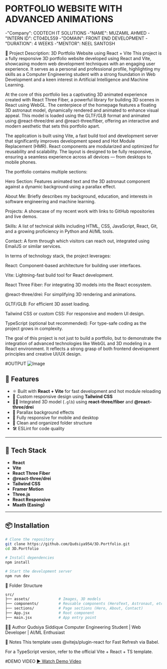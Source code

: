 # PORTFOLIO WEBSITE WITH ADVANCED ANIMATIONS
-"Company": CODTECH IT SOLUTIONS
-"NAME": MUZAMIL AHMED
-"INTERN ID": CT04DL559
-"DOMAIN": FRONT END DEVELOPMENT
-"DURATION": 4 WEEKS
-"MENTOR": NEEL SANTOSH


🎯 Project Description: 3D Portfolio Website using React + Vite
This project is a fully responsive 3D portfolio website developed using React and Vite, showcasing modern web development techniques with an engaging user experience. It serves as a personal and professional profile, highlighting my skills as a Computer Engineering student with a strong foundation in Web Development and a keen interest in Artificial Intelligence and Machine Learning.

At the core of this portfolio lies a captivating 3D animated experience created with React Three Fiber, a powerful library for building 3D scenes in React using WebGL. The centerpiece of the homepage features a floating 3D astronaut model, dynamically rendered and animated to enhance visual appeal. This model is loaded using the GLTF/GLB format and animated using @react-three/drei and @react-three/fiber, offering an interactive and modern aesthetic that sets this portfolio apart.

The application is built using Vite, a fast build tool and development server that significantly improves development speed and Hot Module Replacement (HMR). React components are modularized and optimized for reusability and scalability. The layout is designed to be fully responsive, ensuring a seamless experience across all devices — from desktops to mobile phones.

The portfolio contains multiple sections:

Hero Section: Features animated text and the 3D astronaut component against a dynamic background using a parallax effect.

About Me: Briefly describes my background, education, and interests in software engineering and machine learning.

Projects: A showcase of my recent work with links to GitHub repositories and live demos.

Skills: A list of technical skills including HTML, CSS, JavaScript, React, Git, and a growing proficiency in Python and AI/ML tools.

Contact: A form through which visitors can reach out, integrated using EmailJS or similar services.

In terms of technology stack, the project leverages:

React: Component-based architecture for building user interfaces.

Vite: Lightning-fast build tool for React development.

React Three Fiber: For integrating 3D models into the React ecosystem.

@react-three/drei: For simplifying 3D rendering and animations.

GLTF/GLB: For efficient 3D asset loading.

Tailwind CSS or custom CSS: For responsive and modern UI design.

TypeScript (optional but recommended): For type-safe coding as the project grows in complexity.

The goal of this project is not just to build a portfolio, but to demonstrate the integration of advanced technologies like WebGL and 3D modeling in a React environment. It reflects a strong grasp of both frontend development principles and creative UI/UX design.


#OUTPUT
![Image](https://github.com/user-attachments/assets/8a10d10c-9f70-48f7-9360-789845dfc200)



## 📁 Features

- ⚛️ Built with **React + Vite** for fast development and hot module reloading
- 🎨 Custom responsive design using **Tailwind CSS**
- 🧑‍🚀 Integrated 3D model (`.glb`) using **react-three/fiber** and **@react-three/drei**
- 🌙 Parallax background effects
- 📱 Fully responsive for mobile and desktop
- 🧹 Clean and organized folder structure
- 🛠️ ESLint for code quality

---

## 🔧 Tech Stack

- **React**
- **Vite**
- **React Three Fiber**
- **@react-three/drei**
- **Tailwind CSS**
- **Framer Motion**
- **Three.js**
- **React Responsive**
- **Maath (Easing)**

---
## 📦 Installation

```bash
# Clone the repository
git clone https://github.com/Qudsiya954/3D.Portfolio.git
cd 3D.Portfolio

# Install dependencies
npm install

# Start the development server
npm run dev
```
📁 Folder Structure
```bash
src/
├── assets/             # Images, 3D models
├── components/         # Reusable components (HeroText, Astronaut, etc.)
├── sections/           # Page sections (Hero, About, Contact)
├── App.jsx             # Root component
├── main.jsx            # App entry point
```
🧑‍💻 Author
Qudsiya Siddique
Computer Engineering Student | Web Developer | AI/ML Enthusiast

📢 Notes
This template uses @vitejs/plugin-react for Fast Refresh via Babel.

For a TypeScript version, refer to the official Vite + React + TS template.

#DEMO VIDEO
[▶️ Watch Demo Video](public/assets/Recording%202025-05-12%20210025.mp4)










